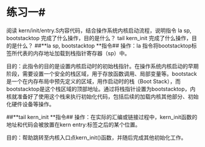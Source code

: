# **练习一**#
阅读 kern/init/entry.S内容代码，结合操作系统内核启动流程，说明指令 la sp, bootstacktop 完成了什么操作，目的是什么？ tail kern_init 完成了什么操作，目的是什么？
##**la sp, bootstacktop **指令##
操作：la 指令将bootstacktop标签所代表的内存地址加载到栈指针寄存器（sp）中。

目的：此指令的目的是设置内核启动时的初始栈指针。在操作系统内核启动的早期阶段，需要设置一个安全的栈区域，用于存放函数调用、局部变量等。bootstack是一个在内存布局中预先定义的区域，用作启动时的栈（Boot Stack），而bootstacktop是这个栈区域的顶部地址。通过将栈指针设置为bootstacktop，内核就准备好了使用这个栈来执行初始化代码，包括后续的加载内核其他部分、初始化硬件设备等操作。

##**tail kern_init **指令##
操作：在实际的汇编或链接过程中，kern_init函数的地址和代码会被放置在kern entry:标签之后的某个位置。

目的：帮助跳转至内核入口点kern_init()函数，并随后完成其他初始化工作。
